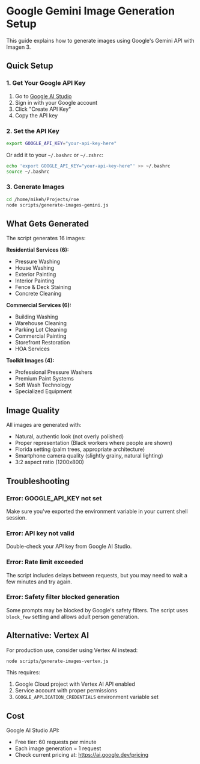 # Google Gemini Image Generation Setup

This guide explains how to generate images using Google's Gemini API with Imagen 3.

## Quick Setup

### 1. Get Your Google API Key

1. Go to [Google AI Studio](https://makersuite.google.com/app/apikey)
2. Sign in with your Google account
3. Click "Create API Key"
4. Copy the API key

### 2. Set the API Key

```bash
export GOOGLE_API_KEY="your-api-key-here"
```

Or add it to your `~/.bashrc` or `~/.zshrc`:

```bash
echo 'export GOOGLE_API_KEY="your-api-key-here"' >> ~/.bashrc
source ~/.bashrc
```

### 3. Generate Images

```bash
cd /home/mikeh/Projects/roe
node scripts/generate-images-gemini.js
```

## What Gets Generated

The script generates 16 images:

**Residential Services (6):**
- Pressure Washing
- House Washing
- Exterior Painting
- Interior Painting
- Fence & Deck Staining
- Concrete Cleaning

**Commercial Services (6):**
- Building Washing
- Warehouse Cleaning
- Parking Lot Cleaning
- Commercial Painting
- Storefront Restoration
- HOA Services

**Toolkit Images (4):**
- Professional Pressure Washers
- Premium Paint Systems
- Soft Wash Technology
- Specialized Equipment

## Image Quality

All images are generated with:
- Natural, authentic look (not overly polished)
- Proper representation (Black workers where people are shown)
- Florida setting (palm trees, appropriate architecture)
- Smartphone camera quality (slightly grainy, natural lighting)
- 3:2 aspect ratio (1200x800)

## Troubleshooting

### Error: GOOGLE_API_KEY not set
Make sure you've exported the environment variable in your current shell session.

### Error: API key not valid
Double-check your API key from Google AI Studio.

### Error: Rate limit exceeded
The script includes delays between requests, but you may need to wait a few minutes and try again.

### Error: Safety filter blocked generation
Some prompts may be blocked by Google's safety filters. The script uses `block_few` setting and allows adult person generation.

## Alternative: Vertex AI

For production use, consider using Vertex AI instead:

```bash
node scripts/generate-images-vertex.js
```

This requires:
1. Google Cloud project with Vertex AI API enabled
2. Service account with proper permissions
3. `GOOGLE_APPLICATION_CREDENTIALS` environment variable set

## Cost

Google AI Studio API:
- Free tier: 60 requests per minute
- Each image generation = 1 request
- Check current pricing at: https://ai.google.dev/pricing

